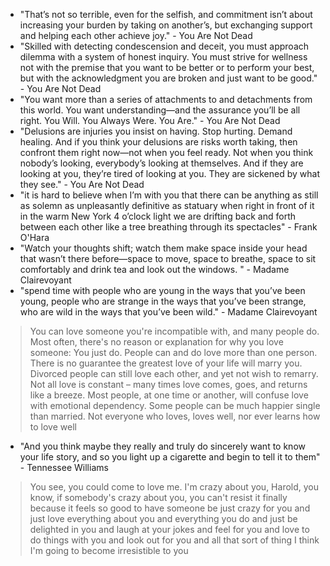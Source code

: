 * "That’s not so terrible, even for the selfish, and commitment isn’t about increasing your burden by taking on another’s, but exchanging support and helping each other achieve joy." - You Are Not Dead
* "Skilled with detecting condescension and deceit, you must approach dilemma with a system of honest inquiry. You must strive for wellness not with the premise that you want to be better or to perform your best, but with the acknowledgment you are broken and just want to be good." - You Are Not Dead
* "You want more than a series of attachments to and detachments from this world. You want understanding—and the assurance you’ll be all right. You Will. You Always Were. You Are." - You Are Not Dead
* "Delusions are injuries you insist on having. Stop hurting. Demand healing. And if you think your delusions are risks worth taking, then confront them right now—not when you feel ready. Not when you think nobody’s looking, everybody’s looking at themselves. And if they are looking at you, they’re tired of looking at you. They are sickened by what they see." - You Are Not Dead
* "it is hard to believe when I’m with you that there can be anything as still as solemn as unpleasantly definitive as statuary when right in front of it in the warm New York 4 o’clock light we are drifting back and forth between each other like a tree breathing through its spectacles" - Frank O'Hara
* "Watch your thoughts shift; watch them make space inside your head that wasn’t there before—space to move, space to breathe, space to sit comfortably and drink tea and look out the windows. " - Madame Clairevoyant
* "spend time with people who are young in the ways that you’ve been young, people who are strange in the ways that you’ve been strange, who are wild in the ways that you’ve been wild." - Madame Clairevoyant

> You can love someone you're incompatible with, 
and many people do.
Most often, 
there's no reason or explanation for why you love someone: 
You just do.
People can and do love more than one person.
There is no guarantee the greatest love of your life will marry you.
Divorced people can still love each other, and yet not wish to remarry.
Not all love is constant –
many times love comes, goes, and returns like a breeze.
Most people, at one time or another, 
will confuse love with emotional dependency.
Some people can be much happier single than married.
Not everyone who loves, loves well, nor ever learns how to love well

* "And you think maybe they really and truly do sincerely want to know your life story, and so you light up a cigarette and begin to tell it to them" - Tennessee Williams

> You see, you could come to love me.
I'm crazy about you, Harold,
you know, if somebody's crazy about you,
you can't resist it finally
because it feels so good to have someone be just crazy for you
and just love everything about you and everything you do
and just be delighted in you
and laugh at your jokes and feel for you
and love to do things with you
and look out for you
and all that sort of thing
I think I'm going to become irresistible to you

